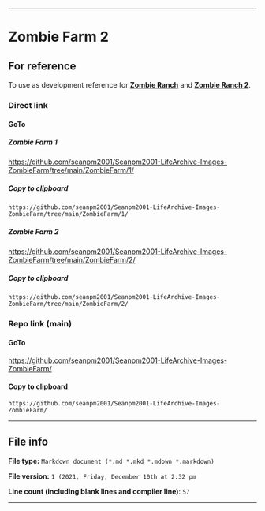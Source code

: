 
***

# Zombie Farm 2

## For reference

To use as development reference for **[Zombie Ranch](https://github.com/seanpm2001/Zombie-Life-Re-animated/tree/main/Zombie-Ranch/)** and **[Zombie Ranch 2](https://github.com/seanpm2001/Zombie-Life-Re-animated/tree/main/Zombie-Ranch-2/New-Farm/)**.

### Direct link

#### GoTo

##### Zombie Farm 1

https://github.com/seanpm2001/Seanpm2001-LifeArchive-Images-ZombieFarm/tree/main/ZombieFarm/1/

##### Copy to clipboard

```
https://github.com/seanpm2001/Seanpm2001-LifeArchive-Images-ZombieFarm/tree/main/ZombieFarm/1/
```

##### Zombie Farm 2

https://github.com/seanpm2001/Seanpm2001-LifeArchive-Images-ZombieFarm/tree/main/ZombieFarm/2/

##### Copy to clipboard

```
https://github.com/seanpm2001/Seanpm2001-LifeArchive-Images-ZombieFarm/tree/main/ZombieFarm/2/
```

### Repo link (main)

#### GoTo

https://github.com/seanpm2001/Seanpm2001-LifeArchive-Images-ZombieFarm/

#### Copy to clipboard

```
https://github.com/seanpm2001/Seanpm2001-LifeArchive-Images-ZombieFarm/
```

***

## File info

**File type:** `Markdown document (*.md *.mkd *.mdown *.markdown)`

**File version:** `1 (2021, Friday, December 10th at 2:32 pm`

**Line count (including blank lines and compiler line)**: `57`

***

